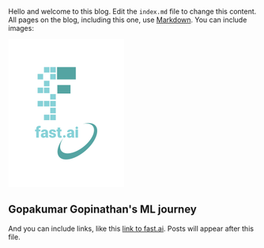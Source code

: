 Hello and welcome to this blog. Edit the `index.md` file to change this content. All pages on the blog, including this one, use [Markdown](https://guides.github.com/features/mastering-markdown/). You can include images:

![Image of fast.ai logo](images/logo.png)

## Gopakumar Gopinathan's ML journey

And you can include links, like this [link to fast.ai](https://www.fast.ai). Posts will appear after this file. 
